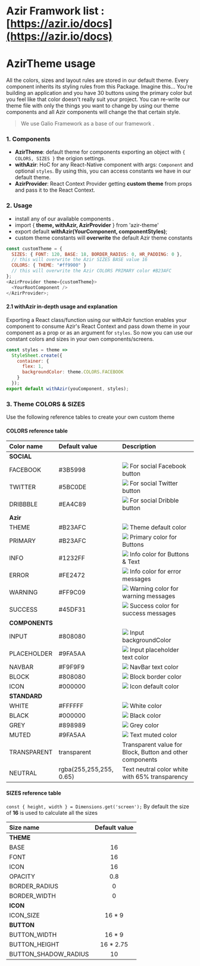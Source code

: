 # Azir Framwork list :  [https://azir.io/docs](https://azir.io/docs)

# AzirTheme usage

All the colors, sizes and layout rules are stored in our default theme. Every component inherits its styling rules from this Package. Imagine this... You're building an application and you have 30 buttons using the primary color but you feel like that color doesn't really suit your project. You can re-write our theme file with only the things you want to change by using our theme components and all Azir components will change the that certain style.

>We use Galio Framework as a base of our framework . 

### 1. Components

- **AzirTheme**: default theme for components exporting an object with `{ COLORS, SIZES }` the origion settings.
- **withAzir**: HoC for any React-Native component with args: `Component` and optional `styles`. By using this, you can access constants we have in our default theme.
- **AzirProvider**: React Context Provider getting **custom theme** from props and pass it to the React Context.

### 2. Usage

- install any of our available components .
- import { **theme, withAzir, AzirProvider** } from 'azir-theme'
- export default **withAzir(YourComponent, componentStyles)**;
- custom theme constants will **overwrite** the default Azir theme constants

```js
const customTheme = {
  SIZES: { FONT: 120, BASE: 18, BORDER_RADIUS: 0, HR_PADDING: 0 },
  // this will overwrite the Azir SIZES BASE value 16
  COLORS: { THEME: "#ff9900" }
  // this will overwrite the Azir COLORS PRIMARY color #B23AFC
};
<AzirProvider theme={customTheme}>
  <YourRootComponent />
</AzirProvider>;
```

#### 2.1 withAzir in-depth usage and explanation

Exporting a React class/function using our withAzir function enables your component to consume Azir's React Context and pass down theme in your component as a prop or as an argument for `styles`. So now you can use our constant colors and sizes in your own components/screens.

```js
const styles = theme =>
  StyleSheet.create({
    container: {
      flex: 1,
      backgroundColor: theme.COLORS.FACEBOOK
    }
  });
export default withAzir(youComponent, styles);
```

### 3. Theme COLORS & SIZES

Use the following reference tables to create your own custom theme

#### COLORS reference table

| **Color name** | **Default value**       | **Description**                                                                               |
| :------------- | :---------------------- | :-------------------------------------------------------------------------------------------- |
| **SOCIAL**     |
| FACEBOOK       | #3B5998                 | ![](https://dummyimage.com/40x12/3B5998/000000.png&text=+) For social Facebook button         |
| TWITTER        | #5BC0DE                 | ![](https://dummyimage.com/40x12/5BC0DE/000000.png&text=+) For social Twitter button          |
| DRIBBBLE       | #EA4C89                 | ![](https://dummyimage.com/40x12/EA4C89/000000.png&text=+) For social Dribble button          |
| **Azir**       |
| THEME          | #B23AFC                 | ![](https://dummyimage.com/40x12/B23AFC/000000.png&text=+) Theme default color                |
| PRIMARY        | #B23AFC                 | ![](https://dummyimage.com/40x12/B23AFC/000000.png&text=+) Primary color for Buttons          |
| INFO           | #1232FF                 | ![](https://dummyimage.com/40x12/1232FF/000000.png&text=+) Info color for Buttons & Text      |
| ERROR          | #FE2472                 | ![](https://dummyimage.com/40x12/FE2472/000000.png&text=+) Info color for error messages      |
| WARNING        | #FF9C09                 | ![](https://dummyimage.com/40x12/FF9C09/000000.png&text=+) Warning color for warning messages |
| SUCCESS        | #45DF31                 | ![](https://dummyimage.com/40x12/45DF31/000000.png&text=+) Success color for success messages |
| **COMPONENTS** |
| INPUT          | #808080                 | ![](https://dummyimage.com/40x12/808080/000000.png&text=+) Input backgroundColor              |
| PLACEHOLDER    | #9FA5AA                 | ![](https://dummyimage.com/40x12/9FA5AA/000000.png&text=+) Input placeholder text color       |
| NAVBAR         | #F9F9F9                 | ![](https://dummyimage.com/40x12/F9F9F9/000000.png&text=+) NavBar text color                  |
| BLOCK          | #808080                 | ![](https://dummyimage.com/40x12/808080/000000.png&text=+) Block border color                 |
| ICON           | #000000                 | ![](https://dummyimage.com/40x12/000000/000000.png&text=+) Icon default color                 |
| **STANDARD**   |
| WHITE          | #FFFFFF                 | ![](https://dummyimage.com/40x12/FFFFFF/000000.png&text=+) White color                        |
| BLACK          | #000000                 | ![](https://dummyimage.com/40x12/000000/000000.png&text=+) Black color                        |
| GREY           | #898989                 | ![](https://dummyimage.com/40x12/898989/000000.png&text=+) Grey color                         |
| MUTED          | #9FA5AA                 | ![](https://dummyimage.com/40x12/9FA5AA/000000.png&text=+) Text muted color                   |
| TRANSPARENT    | transparent             | Transparent value for Block, Button and other components                                      |
| NEUTRAL        | rgba(255,255,255, 0.65) | Text neutral color white with 65% transparency                                                |

#### SIZES reference table

`const { height, width } = Dimensions.get('screen');`
By default the size of **16** is used to calculate all the sizes

| **Size name**        | **Default value** |
| :------------------- | :---------------: |
| **THEME**            |
| BASE                 |        16         |
| FONT                 |        16         |
| ICON                 |        16         |
| OPACITY              |        0.8        |
| BORDER_RADIUS        |         0         |
| BORDER_WIDTH         |         0         |
| **ICON**             |
| ICON_SIZE            |      16 \* 9      |
| **BUTTON**           |
| BUTTON_WIDTH         |      16 \* 9      |
| BUTTON_HEIGHT        |    16 \* 2.75     |
| BUTTON_SHADOW_RADIUS |        10         |

